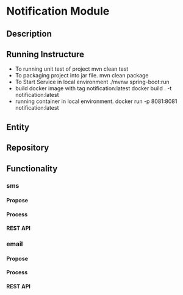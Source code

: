 # Notification Module
## Description
## Running Instructure
   - To running unit test of project
   mvn clean test
   - To packaging project into jar file.
   mvn clean package
   - To Start Service in local environment
   ./mvnw spring-boot:run
   - build docker image with tag notification:latest
   docker build . -t notification:latest
   - running container in local environment.
   docker run -p 8081:8081 notification:latest
   
## Entity

## Repository

## Functionality
### sms
#### Propose

#### Process

#### REST API

### email
#### Propose

#### Process

#### REST API